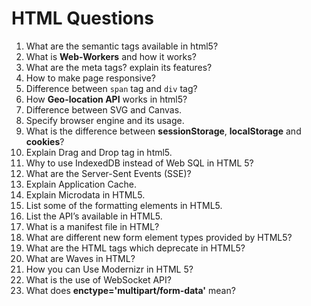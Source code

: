 # HTML Questions

1. What are the semantic tags available in html5?
1. What is **Web-Workers** and how it works?
1. What are the meta tags? explain its features?
1. How to make page responsive?
1. Difference between <code>span</code> tag and <code>div</code> tag?
1. How **Geo-location API** works in html5?
1. Difference between SVG and Canvas.
1. Specify browser engine and its usage.
1. What is the difference between **sessionStorage**, **localStorage** and **cookies**?
1. Explain Drag and Drop tag in html5.
1. Why to use IndexedDB instead of Web SQL in HTML 5?
1. What are the Server-Sent Events (SSE)?
1. Explain Application Cache.
1. Explain Microdata in HTML5.
1. List some of the formatting elements in HTML5.
1. List the API’s available in HTML5.
1. What is a manifest file in HTML?
1. What are different new form element types provided by HTML5?
1. What are the HTML tags which deprecate in HTML5?
1. What are Waves in HTML?
1. How you can Use Modernizr in HTML 5?
1. What is the use of WebSocket API?
1. What does **enctype='multipart/form-data'** mean?

